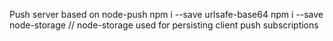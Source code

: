 Push server based on node-push
npm i --save urlsafe-base64
npm i --save node-storage // node-storage used for persisting client push subscriptions
